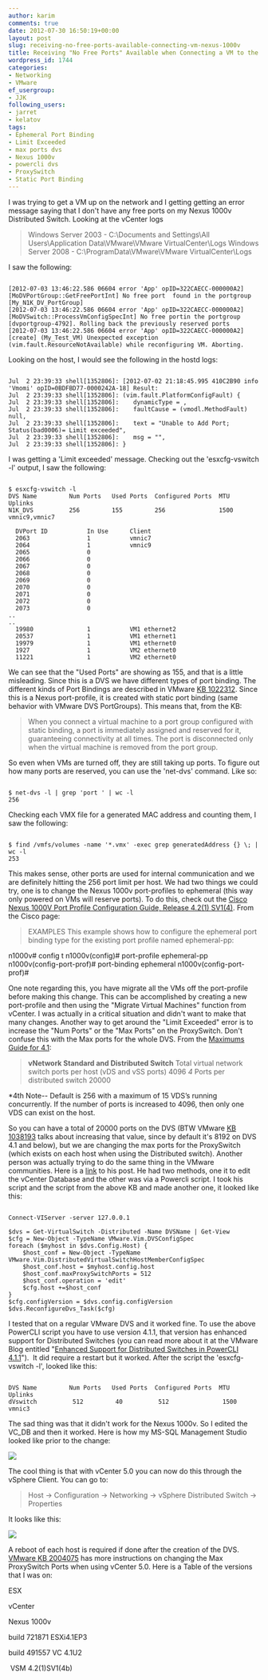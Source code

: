 ```yaml
---
author: karim
comments: true
date: 2012-07-30 16:50:19+00:00
layout: post
slug: receiving-no-free-ports-available-connecting-vm-nexus-1000v
title: Receiving "No Free Ports" Available when Connecting a VM to the Nexus 1000v
wordpress_id: 1744
categories:
- Networking
- VMware
ef_usergroup:
- JJK
following_users:
- jarret
- kelatov
tags:
- Ephemeral Port Binding
- Limit Exceeded
- max ports dvs
- Nexus 1000v
- powercli dvs
- ProxySwitch
- Static Port Binding
---
```


I was trying to get a VM up on the network and I getting getting an error message saying that I don't have any free ports on my Nexus 1000v Distributed Switch. Looking at the vCenter logs


> Windows Server 2003 - C:\Documents and Settings\All Users\Application Data\VMware\VMware VirtualCenter\Logs
Windows Server 2008 - C:\ProgramData\VMware\VMware VirtualCenter\Logs


I saw the following:


```

[2012-07-03 13:46:22.586 06604 error 'App' opID=322CAECC-000000A2] [MoDVPortGroup::GetFreePortInt] No free port  found in the portgroup [My_N1K_DV_PortGroup]
[2012-07-03 13:46:22.586 06604 error 'App' opID=322CAECC-000000A2] [MoDVSwitch::ProcessVmConfigSpecInt] No free portin the portgroup [dvportgroup-4792]. Rolling back the previously reserved ports
[2012-07-03 13:46:22.586 06604 error 'App' opID=322CAECC-000000A2] [create] (My_Test_VM) Unexpected exception (vim.fault.ResourceNotAvailable) while reconfiguring VM. Aborting.

```


Looking on the host, I would see the following in the hostd logs:


```

Jul  2 23:39:33 shell[1352806]: [2012-07-02 21:18:45.995 410C2B90 info 'Vmomi' opID=0BDFBD77-0000242A-18] Result:
Jul  2 23:39:33 shell[1352806]: (vim.fault.PlatformConfigFault) {
Jul  2 23:39:33 shell[1352806]:    dynamicType = ,
Jul  2 23:39:33 shell[1352806]:    faultCause = (vmodl.MethodFault) null,
Jul  2 23:39:33 shell[1352806]:    text = "Unable to Add Port; Status(bad0006)= Limit exceeded",
Jul  2 23:39:33 shell[1352806]:    msg = "",
Jul  2 23:39:33 shell[1352806]: }

```


I was getting a 'Limit exceeded' message. Checking out the 'esxcfg-vswitch -l' output, I saw the following:


```

$ esxcfg-vswitch -l
DVS Name         Num Ports   Used Ports  Configured Ports  MTU     Uplinks
N1K_DVS          256         155         256               1500    vmnic9,vmnic7

  DVPort ID           In Use      Client
  2063                1           vmnic7
  2064                1           vmnic9
  2065                0
  2066                0
  2067                0
  2068                0
  2069                0
  2070                0
  2071                0
  2072                0
  2073                0
..
..
  19980               1           VM1 ethernet2
  20537               1           VM1 ethernet1
  19979               1           VM1 ethernet0
  1927                1           VM2 ethernet0
  11221               1           VM2 ethernet0

```


We can see that the "Used Ports" are showing as 155, and that is a little misleading. Since this is a DVS we have different types of port binding. The different kinds of Port Bindings are described in VMware [KB 1022312](http://kb.vmware.com/kb/1022312). Since this is a Nexus port-profile, it is created with static port binding (same behavior with VMware DVS PortGroups). This means that, from the KB:


> When you connect a virtual machine to a port group configured with static binding, a port is immediately assigned and reserved for it, guaranteeing connectivity at all times. The port is disconnected only when the virtual machine is removed from the port group.


So even when VMs are turned off, they are still taking up ports. To figure out how many ports are reserved, you can use the 'net-dvs' command. Like so:


```

$ net-dvs -l | grep 'port ' | wc -l
256

```


Checking each VMX file for a generated MAC address and counting them, I saw the following:


```

$ find /vmfs/volumes -name '*.vmx' -exec grep generatedAddress {} \; | wc -l
253

```


This makes sense, other ports are used for internal communication and we are definitely hitting the 256 port limit per host. We had two things we could try, one is to change the Nexus 1000v port-profiles to ephemeral (this way only powered on VMs will reserve ports). To do this, check out the [Cisco Nexus 1000V Port Profile Configuration Guide, Release 4.2(1) SV1(4)](http://www.cisco.com/en/US/docs/switches/datacenter/nexus1000/sw/4_2_1_s_v_1_4/port_profile/configuration/guide/n1000v_portprof_2create.html#wp1132232). From the Cisco page:


> EXAMPLES
This example shows how to configure the ephemeral port binding type for the existing port profile named ephemeral-pp:

n1000v# config t
n1000v(config)# port-profile ephemeral-pp
n1000v(config-port-prof)# port-binding ephemeral
n1000v(config-port-prof)#


One note regarding this, you have migrate all the VMs off the port-profile before making this change. This can be accomplished by creating a new port-profile and then using the "Migrate Virtual Machines" function from vCenter.
I was actually in a critical situation and didn't want to make that many changes. Another way to get around the "Limit Exceeded" error is to increase the "Num Ports" or the "Max Ports" on the ProxySwitch. Don't confuse this with the Max ports for the whole DVS. From the [Maximums Guide for 4.1](http://www.vmware.com/pdf/vsphere4/r41/vsp_41_config_max.pdf):


> **vNetwork Standard and Distributed Switch**
Total virtual network switch ports per host (vDS and vSS ports) 4096 *4*
Ports per distributed switch 20000

*4th Note-- Default is 256 with a maximum of 15 VDS’s running concurrently. If the number of ports is increased to 4096, then only one VDS can exist on the host.


So you can have a total of 20000 ports on the DVS (BTW VMware [KB 1038193](http://kb.vmware.com/kb/1038193) talks about increasing that value, since by default it's 8192 on DVS 4.1 and below), but we are changing the max ports for the ProxySwitch (which exists on each host when using the Distributed switch). Another person was actually trying to do the same thing in the VMware communities. Here is a [link](http://communities.vmware.com/message/1997179) to his post. He had two methods, one it to edit the vCenter Database and the other was via a Powercli script. I took his script and the script from the above KB and made another one, it looked like this:


```

Connect-VIServer -server 127.0.0.1

$dvs = Get-VirtualSwitch -Distributed -Name DVSName | Get-View
$cfg = New-Object -TypeName VMware.Vim.DVSConfigSpec
foreach ($myhost in $dvs.Config.Host) {
    $host_conf = New-Object -TypeName VMware.Vim.DistributedVirtualSwitchHostMemberConfigSpec
    $host_conf.host = $myhost.config.host
    $host_conf.maxProxySwitchPorts = 512
    $host_conf.operation = 'edit'
    $cfg.host +=$host_conf
}
$cfg.configVersion = $dvs.config.configVersion
$dvs.ReconfigureDvs_Task($cfg)

```


I tested that on a regular VMware DVS and it worked fine. To use the above PowerCLI script you have to use version 4.1.1, that version has enhanced support for Distributed Switches (you can read more about it at the VMware Blog entitled "[Enhanced Support for Distributed Switches in PowerCLI 4.1.1](http://blogs.vmware.com/vipowershell/2010/12/enhanced-support-for-distributed-switches-in-powercli-411.html)").  It did require a restart but it worked. After the script the 'esxcfg-vswitch -l', looked like this:


```

DVS Name         Num Ports   Used Ports  Configured Ports  MTU     Uplinks
dVswitch          512         40          512               1500    vmnic3

```


The sad thing was that it didn't work for the Nexus 1000v. So I edited the VC_DB and then it worked. Here is how my MS-SQL Management Studio looked like prior to the change:

[![](http://virtuallyhyper.com/wp-content/uploads/2012/07/sql-mgmt-studio.png)](http://virtuallyhyper.com/wp-content/uploads/2012/07/sql-mgmt-studio.png)

The cool thing is that with vCenter 5.0 you can now do this through the vSphere Client. You can go to:


> Host -> Configuration -> Networking -> vSphere Distributed Switch -> Properties


It looks like this:

[![](http://virtuallyhyper.com/wp-content/uploads/2012/07/VC_5_Change_Ports_per_host.png)](http://virtuallyhyper.com/wp-content/uploads/2012/07/VC_5_Change_Ports_per_host.png)

A reboot of each host is required if done after the creation of the DVS. [VMware KB 2004075](http://kb.vmware.com/kb/2004075) has more instructions on changing the Max ProxySwitch Ports when using vCenter 5.0. Here is a Table of the versions that I was on:








ESX


vCenter


Nexus 1000v






build 721871 ESXi4.1EP3


build 491557 VC 4.1U2


 VSM 4.2(1)SV1(4b)




